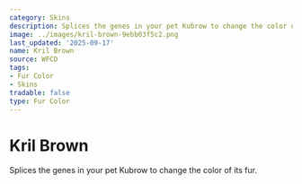 ```yaml
---
category: Skins
description: Splices the genes in your pet Kubrow to change the color of its fur.
image: ../images/kril-brown-9ebb03f5c2.png
last_updated: '2025-09-17'
name: Kril Brown
source: WFCD
tags:
- Fur Color
- Skins
tradable: false
type: Fur Color
---
```


# Kril Brown

Splices the genes in your pet Kubrow to change the color of its fur.

